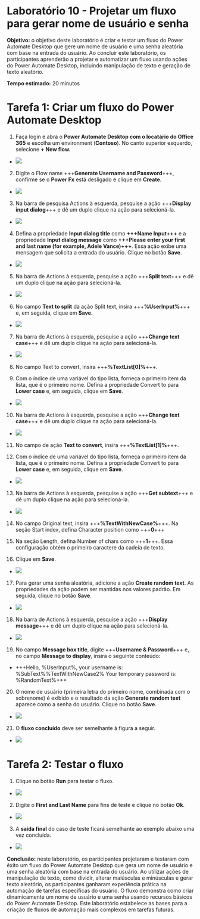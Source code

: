 # Laboratório 10 - Projetar um fluxo para gerar nome de usuário e senha

**Objetivo:** o objetivo deste laboratório é criar e testar um fluxo do
Power Automate Desktop que gere um nome de usuário e uma senha aleatória
com base na entrada do usuário. Ao concluir este laboratório, os
participantes aprenderão a projetar e automatizar um fluxo usando ações
do Power Automate Desktop, incluindo manipulação de texto e geração de
texto aleatório.

**Tempo estimado:** 20 minutos

# Tarefa 1: Criar um fluxo do Power Automate Desktop

1.  Faça login e abra o **Power Automate Desktop com o locatário do
    Office 365** e escolha um environment (**Contoso**). No canto
    superior esquerdo, selecione **+ New flow.**

- ![](./media/image1.png)

2.  Digite o Flow name +++**Generate Username and Password**+++,
    confirme se o **Power Fx** está desligado e clique em **Create**.

- ![](./media/image2.png)

3.  Na barra de pesquisa Actions à esquerda, pesquise a ação
    +++**Display input dialog**+++ e dê um duplo clique na ação para
    selecioná-la.

- ![](./media/image3.png)

4.  Defina a propriedade **Input dialog title** como **+++Name
    Input+++** e a propriedade **Input dialog message** como **+++Please
    enter your first and last name (for example, Adele Vance)+++**. Essa
    ação exibe uma mensagem que solicita a entrada do usuário. Clique no
    botão **Save**.

- ![](./media/image4.png)

5.  Na barra de Actions à esquerda, pesquise a ação +++**Split text**+++
    e dê um duplo clique na ação para selecioná-la.

- ![](./media/image5.png)

6.  No campo **Text to split** da ação Split text, insira
    +++**%UserInput%**+++ e, em seguida, clique em **Save.**

- ![](./media/image6.png)

7.  Na barra de Actions à esquerda, pesquise a ação +++**Change text
    case**+++ e dê um duplo clique na ação para selecioná-la.

- ![](./media/image7.png)

8.  No campo Text to convert, insira +++**%TextList\[0\]%**+++.

9.  Com o índice de uma variável do tipo lista, forneça o primeiro item
    da lista, que é o primeiro nome. Defina a propriedade Convert to
    para **Lower case** e, em seguida, clique em **Save**.

- ![](./media/image8.png)

10. Na barra de Actions à esquerda, pesquise a ação +++**Change text
    case**+++ e dê um duplo clique na ação para selecioná-la.

- ![](./media/image9.png)

11. No campo de ação **Text to convert**, insira
    +++**%TextList\[1\]%**+++.

12. Com o índice de uma variável do tipo lista, forneça o primeiro item
    da lista, que é o primeiro nome. Defina a propriedade Convert to
    para **Lower case** e, em seguida, clique em **Save**.

- ![](./media/image10.png)

13. Na barra de Actions à esquerda, pesquise a ação +++**Get
    subtext**+++ e dê um duplo clique na ação para selecioná-la.

- ![](./media/image11.png)

14. No campo Original text, insira +++**%TextWithNewCase%**+++. Na seção
    Start index, defina Character position como +++**0**+++

15. Na seção Length, defina Number of chars como +++**1**+++. Essa
    configuração obtém o primeiro caractere da cadeia de texto.

16. Clique em **Save**.

- ![](./media/image12.png)

17. Para gerar uma senha aleatória, adicione a ação **Create random
    text**. As propriedades da ação podem ser mantidas nos valores
    padrão. Em seguida, clique no botão **Save**.

- ![](./media/image13.png)

18. Na barra de Actions à esquerda, pesquise a ação +++**Display
    message**+++ e dê um duplo clique na ação para selecioná-la.

- ![](./media/image14.png)

19. No campo **Message box title**, digite +++**Username & Password**+++
    e, no campo **Message to display**, insira o seguinte conteúdo:

- +++Hello, %UserInput%, your username is: %SubText%%TextWithNewCase2% Your temporary password is: %RandomText%+++

20. O nome de usuário (primeira letra do primeiro nome, combinada com o
    sobrenome) é exibido e o resultado da ação **Generate random text**
    aparece como a senha do usuário. Clique no botão **Save**.

- ![](./media/image15.png)

21. O **fluxo concluído** deve ser semelhante à figura a seguir.

- ![](./media/image16.png)

# Tarefa 2: Testar o fluxo

1.  Clique no botão **Run** para testar o fluxo.

- ![](./media/image17.png)

2.  Digite o **First and Last Name** para fins de teste e clique no
    botão **Ok**.

- ![](./media/image18.png)

3.  A **saída final** do caso de teste ficará semelhante ao exemplo
    abaixo uma vez concluída.

- ![](./media/image19.png)

**Conclusão:** neste laboratório, os participantes projetaram e testaram
com êxito um fluxo do Power Automate Desktop que gera um nome de usuário
e uma senha aleatória com base na entrada do usuário. Ao utilizar ações
de manipulação de texto, como dividir, alterar maiúsculas e minúsculas e
gerar texto aleatório, os participantes ganharam experiência prática na
automação de tarefas específicas do usuário. O fluxo demonstra como
criar dinamicamente um nome de usuário e uma senha usando recursos
básicos do Power Automate Desktop. Este laboratório estabelece as bases
para a criação de fluxos de automação mais complexos em tarefas futuras.
